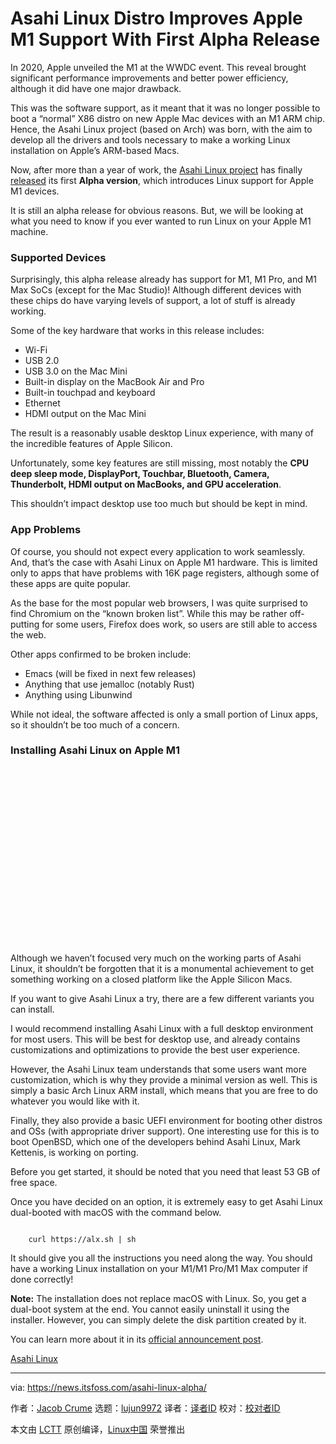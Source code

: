 [#]: subject: "Asahi Linux Distro Improves Apple M1 Support With First Alpha Release"
[#]: via: "https://news.itsfoss.com/asahi-linux-alpha/"
[#]: author: "Jacob Crume https://news.itsfoss.com/author/jacob/"
[#]: collector: "lujun9972"
[#]: translator: " "
[#]: reviewer: " "
[#]: publisher: " "
[#]: url: " "

Asahi Linux Distro Improves Apple M1 Support With First Alpha Release
======

In 2020, Apple unveiled the M1 at the WWDC event. This reveal brought significant performance improvements and better power efficiency, although it did have one major drawback.

This was the software support, as it meant that it was no longer possible to boot a “normal” X86 distro on new Apple Mac devices with an M1 ARM chip. Hence, the Asahi Linux project (based on Arch) was born, with the aim to develop all the drivers and tools necessary to make a working Linux installation on Apple’s ARM-based Macs.

Now, after more than a year of work, the [Asahi Linux project][1] has finally [released][2] its first **Alpha version**, which introduces Linux support for Apple M1 devices.

It is still an alpha release for obvious reasons. But, we will be looking at what you need to know if you ever wanted to run Linux on your Apple M1 machine.

### Supported Devices

Surprisingly, this alpha release already has support for M1, M1 Pro, and M1 Max SoCs (except for the Mac Studio)! Although different devices with these chips do have varying levels of support, a lot of stuff is already working.

Some of the key hardware that works in this release includes:

  * Wi-Fi
  * USB 2.0
  * USB 3.0 on the Mac Mini
  * Built-in display on the MacBook Air and Pro
  * Built-in touchpad and keyboard
  * Ethernet
  * HDMI output on the Mac Mini



The result is a reasonably usable desktop Linux experience, with many of the incredible features of Apple Silicon.

Unfortunately, some key features are still missing, most notably the **CPU deep sleep mode, DisplayPort, Touchbar, Bluetooth, Camera, Thunderbolt, HDMI output on MacBooks, and GPU acceleration**.

This shouldn’t impact desktop use too much but should be kept in mind.

### App Problems

Of course, you should not expect every application to work seamlessly. And, that’s the case with Asahi Linux on Apple M1 hardware. This is limited only to apps that have problems with 16K page registers, although some of these apps are quite popular.

As the base for the most popular web browsers, I was quite surprised to find Chromium on the “known broken list”. While this may be rather off-putting for some users, Firefox does work, so users are still able to access the web.

Other apps confirmed to be broken include:

  * Emacs (will be fixed in next few releases)
  * Anything that use jemalloc (notably Rust)
  * Anything using Libunwind



While not ideal, the software affected is only a small portion of Linux apps, so it shouldn’t be too much of a concern.

### Installing Asahi Linux on Apple M1

![][3]

Although we haven’t focused very much on the working parts of Asahi Linux, it shouldn’t be forgotten that it is a monumental achievement to get something working on a closed platform like the Apple Silicon Macs.

If you want to give Asahi Linux a try, there are a few different variants you can install.

I would recommend installing Asahi Linux with a full desktop environment for most users. This will be best for desktop use, and already contains customizations and optimizations to provide the best user experience.

However, the Asahi Linux team understands that some users want more customization, which is why they provide a minimal version as well. This is simply a basic Arch Linux ARM install, which means that you are free to do whatever you would like with it.

Finally, they also provide a basic UEFI environment for booting other distros and OSs (with appropriate driver support). One interesting use for this is to boot OpenBSD, which one of the developers behind Asahi Linux, Mark Kettenis, is working on porting.

Before you get started, it should be noted that you need that least 53 GB of free space.

Once you have decided on an option, it is extremely easy to get Asahi Linux dual-booted with macOS with the command below.

```

    curl https://alx.sh | sh

```

It should give you all the instructions you need along the way. You should have a working Linux installation on your M1/M1 Pro/M1 Max computer if done correctly!

**Note:** The installation does not replace macOS with Linux. So, you get a dual-boot system at the end. You cannot easily uninstall it using the installer. However, you can simply delete the disk partition created by it.

You can learn more about it in its [official announcement post][2].

[Asahi Linux][4]

--------------------------------------------------------------------------------

via: https://news.itsfoss.com/asahi-linux-alpha/

作者：[Jacob Crume][a]
选题：[lujun9972][b]
译者：[译者ID](https://github.com/译者ID)
校对：[校对者ID](https://github.com/校对者ID)

本文由 [LCTT](https://github.com/LCTT/TranslateProject) 原创编译，[Linux中国](https://linux.cn/) 荣誉推出

[a]: https://news.itsfoss.com/author/jacob/
[b]: https://github.com/lujun9972
[1]: https://news.itsfoss.com/asahi-linux-announcement/
[2]: https://asahilinux.org/2022/03/asahi-linux-alpha-release/
[3]: data:image/svg+xml;base64,PHN2ZyBoZWlnaHQ9IjQzOSIgd2lkdGg9Ijc4MCIgeG1sbnM9Imh0dHA6Ly93d3cudzMub3JnLzIwMDAvc3ZnIiB2ZXJzaW9uPSIxLjEiLz4=
[4]: https://asahilinux.org/
